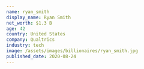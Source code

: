 ```yaml
---
name: ryan_smith
display_name: Ryan Smith
net_worth: $1.3 B
age: 42
country: United States
company: Qualtrics
industry: tech
image: /assets/images/billionaires/ryan_smith.jpg
published_date: 2020-08-24
---
```

